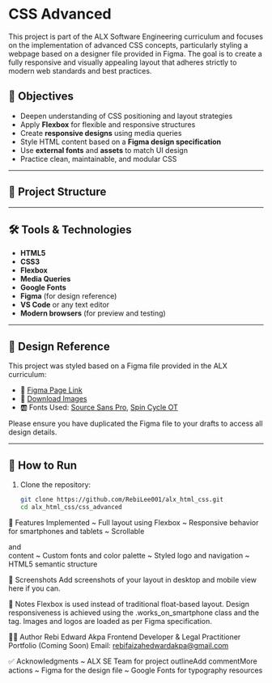 # CSS Advanced

This project is part of the ALX Software Engineering curriculum and focuses on the implementation of advanced CSS concepts, particularly styling a webpage based on a designer file provided in Figma. The goal is to create a fully responsive and visually appealing layout that adheres strictly to modern web standards and best practices.

## 🧠 Objectives

- Deepen understanding of CSS positioning and layout strategies
- Apply **Flexbox** for flexible and responsive structures
- Create **responsive designs** using media queries
- Style HTML content based on a **Figma design specification**
- Use **external fonts** and **assets** to match UI design
- Practice clean, maintainable, and modular CSS

---

## 📁 Project Structure


---

## 🛠️ Tools & Technologies

- **HTML5**
- **CSS3**
- **Flexbox**
- **Media Queries**
- **Google Fonts**
- **Figma** (for design reference)
- **VS Code** or any text editor
- **Modern browsers** (for preview and testing)

---

## 📐 Design Reference

This project was styled based on a Figma file provided in the ALX curriculum:

- 📄 [Figma Page Link](https://savanna.alxafrica.com/rltoken/Sh2bjjzliJAnMerEI6I2hQ)
- 🎨 [Download Images](https://savanna.alxafrica.com/rltoken/sGbjBBQFlXg61KqQaWzurA)
- 🆎 Fonts Used: [Source Sans Pro](https://savanna.alxafrica.com/rltoken/dIzvSCd7pc-TvhbPzIZFtA), [Spin Cycle OT](https://savanna.alxafrica.com/rltoken/2GiLUC7TtmTQTAnS1dlPKQ)

Please ensure you have duplicated the Figma file to your drafts to access all design details.

---

## 🚀 How to Run

1. Clone the repository:
   ```bash
   git clone https://github.com/RebiLee001/alx_html_css.git
   cd alx_html_css/css_advanced

🧩 Features Implemented
~ Full layout using Flexbox
~ Responsive behavior for smartphones and tablets
~ Scrollable <article> and <aside> content
~ Custom fonts and color palette
~ Styled logo and navigation
~ HTML5 semantic structure

📸 Screenshots
Add screenshots of your layout in desktop and mobile view here if you can.

📌 Notes
Flexbox is used instead of traditional float-based layout.
Design responsiveness is achieved using the .works_on_smartphone class and the <meta name="viewport"> tag.
Images and logos are loaded as per Figma specification.

🧑‍💻 Author
Rebi Edward Akpa
Frontend Developer & Legal Practitioner
Portfolio (Coming Soon)
Email: rebifaizahedwardakpa@gmail.com

✅ Acknowledgments
~ ALX SE Team for project outlineAdd commentMore actions
~ Figma for the design file
~ Google Fonts for typography resources